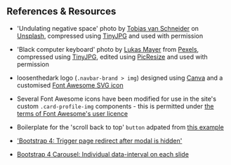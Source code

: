 ## References & Resources

* 'Undulating negative space' photo by [Tobias van Schneider](https://unsplash.com/@vanschneider?utm_source=unsplash&utm_medium=referral&utm_content=creditCopyText) on [Unsplash](https://unsplash.com/?utm_source=unsplash&utm_medium=referral&utm_content=creditCopyText), compressed using [TinyJPG](https://tinyjpg.com/) and used with permission

* 'Black computer keyboard' photo by [Lukas Mayer](https://www.pexels.com/@lmay) from [Pexels](https://www.pexels.com/photo/black-computer-keyboard-785429/), compressed using [TinyJPG](https://tinyjpg.com/), edited using [PicResize](https://picresize.com/) and used with permission

* loosenthedark logo (`.navbar-brand > img`) designed using [Canva](https://t.co/4M8BxU5BYW?amp=1) and a customised [Font Awesome SVG icon](https://fontawesome.com/icons/laptop-code?style=solid)

* Several Font Awesome icons have been modified for use in the site's custom `.card-profile-img` components - this is permitted under [the terms of Font Awesome's user licence](https://fontawesome.com/license)

* Boilerplate for the 'scroll back to top' `button` adpated from [this example](https://bbbootstrap.com/snippets/simple-back-top-smooth-scroll-17111555)

* ['Bootstrap 4: Trigger page redirect after modal is hidden'](https://elennion.wordpress.com/2018/10/04/bootstrap-4-trigger-page-redirect-after-modal-is-hidden/)

* [Bootstrap 4 Carousel: Individual data-interval on each slide](https://stackoverflow.com/questions/50968181/bootstrap-4-carousel-individual-data-interval-on-each-slide)